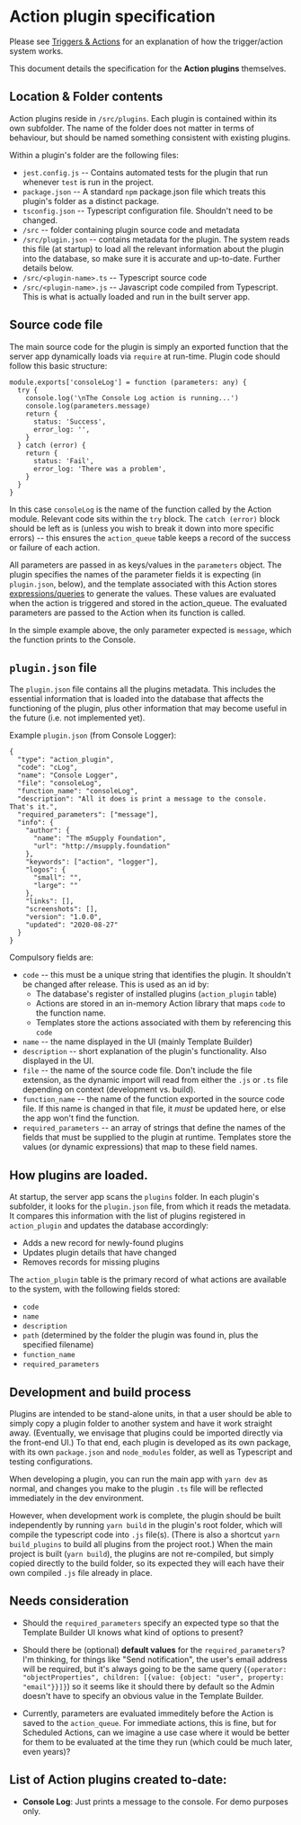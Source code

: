# Action plugin specification

Please see [Triggers & Actions](./Triggers-and-Actions.md) for an explanation of how the trigger/action system works.

This document details the specification for the **Action plugins** themselves.

## Location & Folder contents

Action plugins reside in `/src/plugins`. Each plugin is contained within its own subfolder. The name of the folder does not matter in terms of behaviour, but should be named something consistent with existing plugins.

Within a plugin's folder are the following files:

- `jest.config.js` -- Contains automated tests for the plugin that run whenever `test` is run in the project.
- `package.json` -- A standard `npm` package.json file which treats this plugin's folder as a distinct package.
- `tsconfig.json` -- Typescript configuration file. Shouldn't need to be changed.
- `/src` -- folder containing plugin source code and metadata
- `/src/plugin.json` -- contains metadata for the plugin. The system reads this file (at startup) to load all the relevant information about the plugin into the database, so make sure it is accurate and up-to-date. Further details below.
- `/src/<plugin-name>.ts` -- Typescript source code
- `/src/<plugin-name>.js` -- Javascript code compiled from Typescript. This is what is actually loaded and run in the built server app.

## Source code file

The main source code for the plugin is simply an exported function that the server app dynamically loads via `require` at run-time. Plugin code should follow this basic structure:

```
module.exports['consoleLog'] = function (parameters: any) {
  try {
    console.log('\nThe Console Log action is running...')
    console.log(parameters.message)
    return {
      status: 'Success',
      error_log: '',
    }
  } catch (error) {
    return {
      status: 'Fail',
      error_log: 'There was a problem',
    }
  }
}
```

In this case `consoleLog` is the name of the function called by the Action module. Relevant code sits within the `try` block. The `catch (error)` block should be left as is (unless you wish to break it down into more specific errors) -- this ensures the `action_queue` table keeps a record of the success or failure of each action.

All parameters are passed in as keys/values in the `parameters` object. The plugin specifies the names of the parameter fields it is expecting (in `plugin.json`, below), and the template associated with this Action stores [expressions/queries](./Query-Syntax.md) to generate the values. These values are evaluated when the action is triggered and stored in the action_queue. The evaluated parameters are passed to the Action when its function is called.

In the simple example above, the only parameter expected is `message`, which the function prints to the Console.

## `plugin.json` file

The `plugin.json` file contains all the plugins metadata. This includes the essential information that is loaded into the database that affects the functioning of the plugin, plus other information that may become useful in the future (i.e. not implemented yet).

Example `plugin.json` (from Console Logger):

```
{
  "type": "action_plugin",
  "code": "cLog",
  "name": "Console Logger",
  "file": "consoleLog",
  "function_name": "consoleLog",
  "description": "All it does is print a message to the console. That's it.",
  "required_parameters": ["message"],
  "info": {
    "author": {
      "name": "The mSupply Foundation",
      "url": "http://msupply.foundation"
    },
    "keywords": ["action", "logger"],
    "logos": {
      "small": "",
      "large": ""
    },
    "links": [],
    "screenshots": [],
    "version": "1.0.0",
    "updated": "2020-08-27"
  }
}
```

Compulsory fields are:

- `code` -- this must be a unique string that identifies the plugin. It shouldn't be changed after release. This is used as an id by:
  - The database's register of installed plugins (`action_plugin` table)
  - Actions are stored in an in-memory Action library that maps `code` to the function name.
  - Templates store the actions associated with them by referencing this `code`
- `name` -- the name displayed in the UI (mainly Template Builder)
- `description` -- short explanation of the plugin's functionality. Also displayed in the UI.
- `file` -- the name of the source code file. Don't include the file extension, as the dynamic import will read from either the `.js` or `.ts` file depending on context (development vs. build).
- `function_name` -- the name of the function exported in the source code file. If this name is changed in that file, it _must_ be updated here, or else the app won't find the function.
- `required_parameters` -- an array of strings that define the names of the fields that must be supplied to the plugin at runtime. Templates store the values (or dynamic expressions) that map to these field names.

## How plugins are loaded.

At startup, the server app scans the `plugins` folder. In each plugin's subfolder, it looks for the `plugin.json` file, from which it reads the metadata. It compares this information with the list of plugins registered in `action_plugin` and updates the database accordingly:

- Adds a new record for newly-found plugins
- Updates plugin details that have changed
- Removes records for missing plugins

The `action_plugin` table is the primary record of what actions are available to the system, with the following fields stored:

- `code`
- `name`
- `description`
- `path` (determined by the folder the plugin was found in, plus the specified filename)
- `function_name`
- `required_parameters`

## Development and build process

Plugins are intended to be stand-alone units, in that a user should be able to simply copy a plugin folder to another system and have it work straight away. (Eventually, we envisage that plugins could be imported directly via the front-end UI.) To that end, each plugin is developed as its own package, with its own `package.json` and `node_modules` folder, as well as Typescript and testing configurations.

When developing a plugin, you can run the main app with `yarn dev` as normal, and changes you make to the plugin `.ts` file will be reflected immediately in the dev environment.

However, when development work is complete, the plugin should be built independently by running `yarn build` in the plugin's root folder, which will compile the typescript code into `.js` file(s). (There is also a shortcut `yarn build_plugins` to build all plugins from the project root.) When the main project is built (`yarn build`), the plugins are not re-compiled, but simply copied directly to the build folder, so its expected they will each have their own compiled `.js` file already in place.

## Needs consideration

- Should the `required_parameters` specify an expected type so that the Template Builder UI knows what kind of options to present?

- Should there be (optional) **default values** for the `required_parameters`? I'm thinking, for things like "Send notification", the user's email address will be required, but it's always going to be the same query (`{operator: "objectProperties", children: [{value: {object: "user", property: "email"}}]}`) so it seems like it should there by default so the Admin doesn't have to specify an obvious value in the Template Builder.

- Currently, parameters are evaluated immeditely before the Action is saved to the `action_queue`. For immediate actions, this is fine, but for Scheduled Actions, can we imagine a use case where it would be better for them to be evaluated at the time they run (which could be much later, even years)?

## List of Action plugins created to-date:

- **Console Log**: Just prints a message to the console. For demo purposes only.
